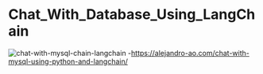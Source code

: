 # Chat_With_Database_Using_LangChain
![chat-with-mysql-chain-langchain](https://github.com/user-attachments/assets/e2cbc37b-d9ee-46ed-a9c4-153125e094f1)
-https://alejandro-ao.com/chat-with-mysql-using-python-and-langchain/

